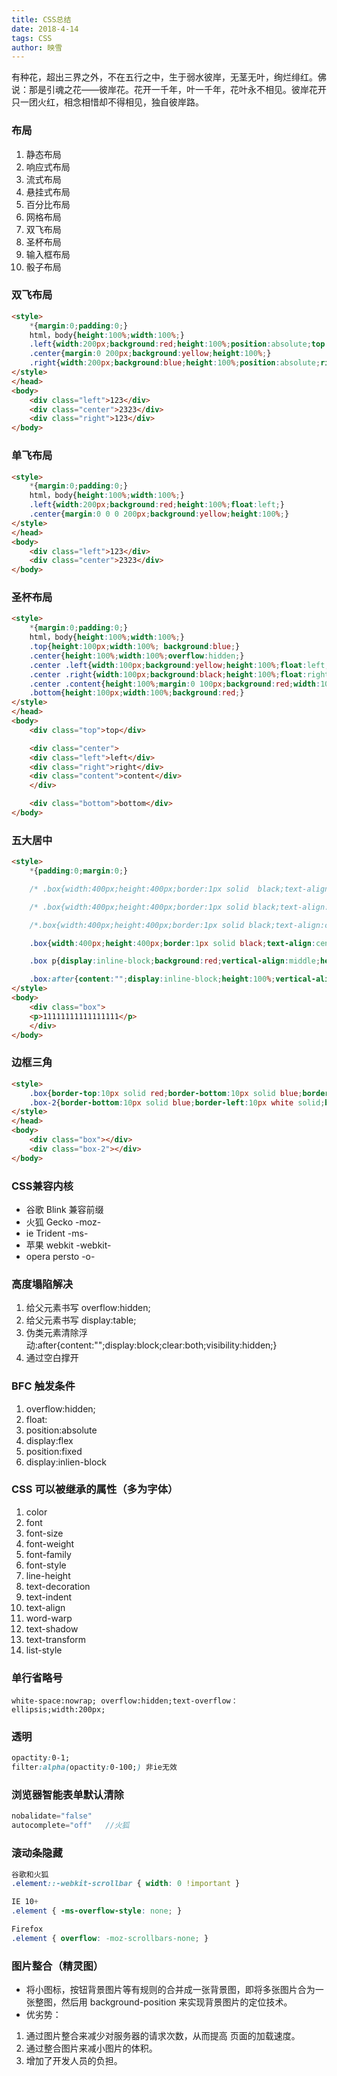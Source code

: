 ```yaml
---
title: CSS总结
date: 2018-4-14
tags: CSS
author: 映雪
---
```


有种花，超出三界之外，不在五行之中，生于弱水彼岸，无茎无叶，绚烂绯红。佛说：那是引魂之花——彼岸花。花开一千年，叶一千年，花叶永不相见。彼岸花开只一团火红，相念相惜却不得相见，独自彼岸路。

<!--more-->

### 布局

1. 静态布局
2. 响应式布局
3. 流式布局
4. 悬挂式布局
5. 百分比布局
6. 网格布局
7. 双飞布局
8. 圣杯布局
9. 输入框布局
10. 骰子布局


### 双飞布局

```html
<style>
    *{margin:0;padding:0;}
    html，body{height:100%;width:100%;}
    .left{width:200px;background:red;height:100%;position:absolute;top:0;bottom:0}
    .center{margin:0 200px;background:yellow;height:100%;}
    .right{width:200px;background:blue;height:100%;position:absolute;right:0;top:0;bottom:0;}
</style>
</head>
<body>
    <div class="left">123</div>
    <div class="center">2323</div>
    <div class="right">123</div>
</body>
```

### 单飞布局

```html
<style>
    *{margin:0;padding:0;}
    html，body{height:100%;width:100%;}
    .left{width:200px;background:red;height:100%;float:left;}
    .center{margin:0 0 0 200px;background:yellow;height:100%;}
</style>
</head>
<body>
    <div class="left">123</div>
    <div class="center">2323</div>
</body>
```

### 圣杯布局

```html
<style>
    *{margin:0;padding:0;}
    html，body{height:100%;width:100%;}
    .top{height:100px;width:100%; background:blue;}
    .center{height:100%;width:100%;overflow:hidden;}
    .center .left{width:100px;background:yellow;height:100%;float:left;}
    .center .right{width:100px;background:black;height:100%;float:right;}
    .center .content{height:100%;margin:0 100px;background:red;width:100%;}
    .bottom{height:100px;width:100%;background:red;}
</style>
</head>
<body>
    <div class="top">top</div>

    <div class="center">
    <div class="left">left</div>
    <div class="right">right</div>
    <div class="content">content</div>
    </div>

    <div class="bottom">bottom</div>
</body>
```

### 五大居中

```html
<style>
    *{padding:0;margin:0;}

    /* .box{width:400px;height:400px;border:1px solid  black;text-align:center;position:fixed;left:0;right:0;top:0;bottom:0;margin:auto;}/*div居中，记得加 margin:auto; 居中2*/

    /* .box{width:400px;height:400px;border:1px solid black;text-align:center;position:fixed;left:50%;top:50%;margin:-204px 0 0 -204px} 居中3*/

    /*.box{width:400px;height:400px;border:1px solid black;text-align:center;position:fixed;left:50%;top:50%;transform:translate(-50% ,-50%);}  居中4*/

    .box{width:400px;height:400px;border:1px solid black;text-align:center;display:flex;justify-content:center;align-items:center;}/*第5居中，居中图片*/

    .box p{display:inline-block;background:red;vertical-align:middle;height:100px;}

    .box:after{content:"";display:inline-block;height:100%;vertical-align:middle;} /*图片居中* 居中1*/
</style>
<body>
    <div class="box">
    <p>11111111111111111</p>
    </div>
</body>
```

### 边框三角

```html
<style>
    .box{border-top:10px solid red;border-bottom:10px solid blue;border-left:10px yellow solid;border-right:10px solid green;width:0;margin:50px auto;}
    .box-2{border-bottom:10px solid blue;border-left:10px white solid;border-right:10px solid white;width:0;margin:50px auto;}
</style>
</head>
<body>
    <div class="box"></div>
    <div class="box-2"></div>
</body>
```

### CSS兼容内核

- 谷歌 Blink 兼容前缀
- 火狐 Gecko -moz-
- ie Trident -ms-
- 苹果 webkit -webkit-
- opera persto -o-

### 高度塌陷解决

1. 给父元素书写 overflow:hidden;
2. 给父元素书写 display:table;
3. 伪类元素清除浮动:after{content:"";display:block;clear:both;visibility:hidden;}
4. 通过空白撑开



### BFC 触发条件

1. overflow:hidden;
2. float:
3. position:absolute
4. display:flex
5. position:fixed
6. display:inlien-block


### CSS 可以被继承的属性（多为字体）

1. color
2. font
3. font-size
4. font-weight
5. font-family
6. font-style
7. line-height
8. text-decoration
9. text-indent
10. text-align
11. word-warp
12. text-shadow
13. text-transform
14. list-style


### 单行省略号

```
white-space:nowrap; overflow:hidden;text-overflow：ellipsis;width:200px;
```

### 透明

```css
opactity:0-1;
filter:alpha(opactity:0-100;) 非ie无效
```

### 浏览器智能表单默认清除

```js
nobalidate="false"
autocomplete="off"   //火狐
```

### 滚动条隐藏

```css
谷歌和火狐
.element::-webkit-scrollbar { width: 0 !important }

IE 10+
.element { -ms-overflow-style: none; }

Firefox
.element { overflow: -moz-scrollbars-none; }
```

### 图片整合（精灵图）

- 将小图标，按钮背景图片等有规则的合并成一张背景图，即将多张图片合为一张整图，然后用 background-position 来实现背景图片的定位技术。
- 优劣势：
1. 通过图片整合来减少对服务器的请求次数，从而提高 页面的加载速度。
2. 通过整合图片来减小图片的体积。
3. 增加了开发人员的负担。